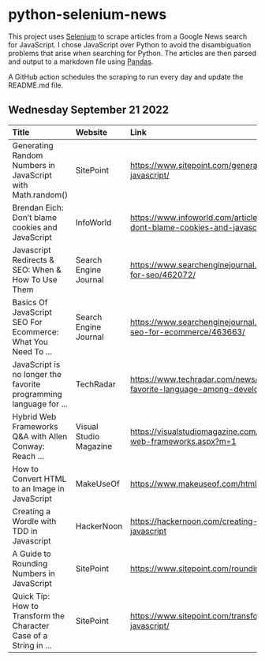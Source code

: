 # python-selenium-news

This project uses [Selenium](https://www.seleniumhq.org/) to scrape articles from a Google News search for JavaScript.
I chose JavaScript over Python to avoid the disambiguation problems that arise when searching for Python.
The articles are then parsed and output to a markdown file using [Pandas](https://pandas.pydata.org/).

A GitHub action schedules the scraping to run every day and update the README.md file.

## Wednesday September 21 2022


| Title                                                             | Website                | Link                                                                                          |
|:------------------------------------------------------------------|:-----------------------|:----------------------------------------------------------------------------------------------|
| Generating Random Numbers in JavaScript with Math.random()        | SitePoint              | https://www.sitepoint.com/generate-random-numbers-javascript/                                 |
| Brendan Eich: Don’t blame cookies and JavaScript                  | InfoWorld              | https://www.infoworld.com/article/3673292/brendan-eich-dont-blame-cookies-and-javascript.html |
| Javascript Redirects & SEO: When & How To Use Them                | Search Engine Journal  | https://www.searchenginejournal.com/javascript-redirects-for-seo/462072/                      |
| Basics Of JavaScript SEO For Ecommerce: What You Need To ...      | Search Engine Journal  | https://www.searchenginejournal.com/basics-of-javascript-seo-for-ecommerce/463663/            |
| JavaScript is no longer the favorite programming language for ... | TechRadar              | https://www.techradar.com/news/javascript-no-longer-the-favorite-language-among-developers    |
| Hybrid Web Frameworks Q&A with Allen Conway: Reach ...            | Visual Studio Magazine | https://visualstudiomagazine.com/articles/2022/09/19/hybrid-web-frameworks.aspx?m=1           |
| How to Convert HTML to an Image in JavaScript                     | MakeUseOf              | https://www.makeuseof.com/html-image-convert-javascript/                                      |
| Creating a Wordle with TDD in Javascript                          | HackerNoon             | https://hackernoon.com/creating-a-wordle-with-tdd-in-javascript                               |
| A Guide to Rounding Numbers in JavaScript                         | SitePoint              | https://www.sitepoint.com/rounding-numbers-javascript/                                        |
| Quick Tip: How to Transform the Character Case of a String in ... | SitePoint              | https://www.sitepoint.com/transform-string-character-case-javascript/                         |